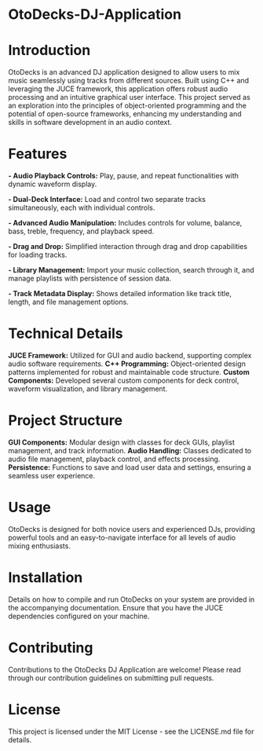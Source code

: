 # OtoDecks-DJ-Application

# Introduction
OtoDecks is an advanced DJ application designed to allow users to mix music seamlessly using tracks from different sources. Built using C++ and leveraging the JUCE framework, this application offers robust audio processing and an intuitive graphical user interface. This project served as an exploration into the principles of object-oriented programming and the potential of open-source frameworks, enhancing my understanding and skills in software development in an audio context.

# Features
**- Audio Playback Controls:** Play, pause, and repeat functionalities with dynamic waveform display.

**- Dual-Deck Interface:** Load and control two separate tracks simultaneously, each with individual controls.

**- Advanced Audio Manipulation:** Includes controls for volume, balance, bass, treble, frequency, and playback speed.

**- Drag and Drop:** Simplified interaction through drag and drop capabilities for loading tracks.

**- Library Management:** Import your music collection, search through it, and manage playlists with persistence of session data.

**- Track Metadata Display:** Shows detailed information like track title, length, and file management options.

# Technical Details
**JUCE Framework:** Utilized for GUI and audio backend, supporting complex audio software requirements.
**C++ Programming:** Object-oriented design patterns implemented for robust and maintainable code structure.
**Custom Components:** Developed several custom components for deck control, waveform visualization, and library management.

# Project Structure
**GUI Components:** Modular design with classes for deck GUIs, playlist management, and track information.
**Audio Handling:** Classes dedicated to audio file management, playback control, and effects processing.
**Persistence:** Functions to save and load user data and settings, ensuring a seamless user experience.
# Usage
OtoDecks is designed for both novice users and experienced DJs, providing powerful tools and an easy-to-navigate interface for all levels of audio mixing enthusiasts.

# Installation
Details on how to compile and run OtoDecks on your system are provided in the accompanying documentation. Ensure that you have the JUCE dependencies configured on your machine.

# Contributing
Contributions to the OtoDecks DJ Application are welcome! Please read through our contribution guidelines on submitting pull requests.

# License
This project is licensed under the MIT License - see the LICENSE.md file for details.
